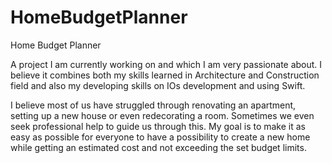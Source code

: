 # HomeBudgetPlanner
Home Budget Planner

A project I am currently working on and which I am very passionate about. I believe it combines both my skills learned in Architecture and Construction field and also my developing skills on IOs development and using Swift.

I believe most of us have struggled through renovating an apartment, setting up a new house or even redecorating a room. Sometimes we even seek professional help to guide us through this. My goal is to make it as easy as possible for everyone to have a possibility to create a new home while getting an estimated cost and not exceeding the set budget limits.
